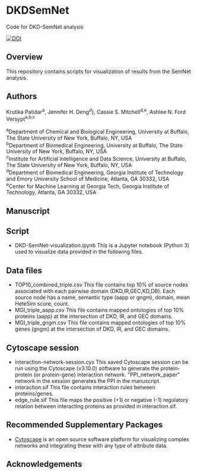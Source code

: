 # DKDSemNet
Code for DKD-SemNet analysis

[![DOI]()]()

## Overview
This repository contains scripts for visualization of results from the SemNet analysis. 

## Authors
Krutika Patidar<sup>a</sup>,  Jennifer H. Deng<sup>d</sup>}, Cassie S. Mitchell<sup>d,e</sup>, Ashlee N. Ford Versypt<sup>a,b,c</sup> 

<sup>a</sup>Department of Chemical and Biological Engineering, University at Buffalo, The State University of New York, Buffalo, NY, USA<br/>
<sup>b</sup>Department of Biomedical Engineering, University at Buffalo, The State University of New York, Buffalo, NY, USA<br/>
<sup>c</sup>Institute for Artificial Intelligence and Data Science, University at Buffalo, The State University of New York, Buffalo, NY, USA<br/>
<sup>d</sup>Department of Biomedical Engineering, Georgia Institute of Technology and Emory University School of Medicine, Atlanta, GA 30332, USA<br/>
<sup>e</sup>Center for Machine Learning at Georgia Tech, Georgia Institute of Technology, Atlanta, GA 30332, USA<br/>

## Manuscript


## Script

* DKD-SemNet-visualization.ipynb This is a Jupyter notebook (Python 3) used to visualize data provided in the following files.

## Data files

* TOP10_combined_triple.csv This file contains top 10% of source nodes associated with each pairwise domain (DKD,IR,GEC,KD,DB). Each source node has a name, semantic type (aapp or gngm), domain, mean HeteSim score, count. 
* MGI_triple_aapp.csv This file contains mapped ontologies of top 10% proteins (aapp) at the intersection of DKD, IR, and GEC domains.
* MGI_triple_gngm.csv This file contains mapped ontologies of top 10% genes (gngm) at the intersection of DKD, IR, and GEC domains.

## Cytoscape session
* interaction-network-session.cys This saved Cytoscape session can be run using the Cytoscape (v3.10.0) software to generate the protein-protein (or protein-gene) interaction network. "PPI_network_paper" network in the session generates the PPI in the manuscript.
* interaction.sif This file contains interaction rules between proteins/genes.
* edge_rule.sif This file maps the positive (+1) or negative (-1) regulatory relation between interacting proteins as provided in interaction.sif. 

## Recommended Supplementary Packages
* [Cytoscape](https://cytoscape.org/) is an open source software platform for visualizing complex networks and integrating these with any type of attribute data.

## Acknowledgements
